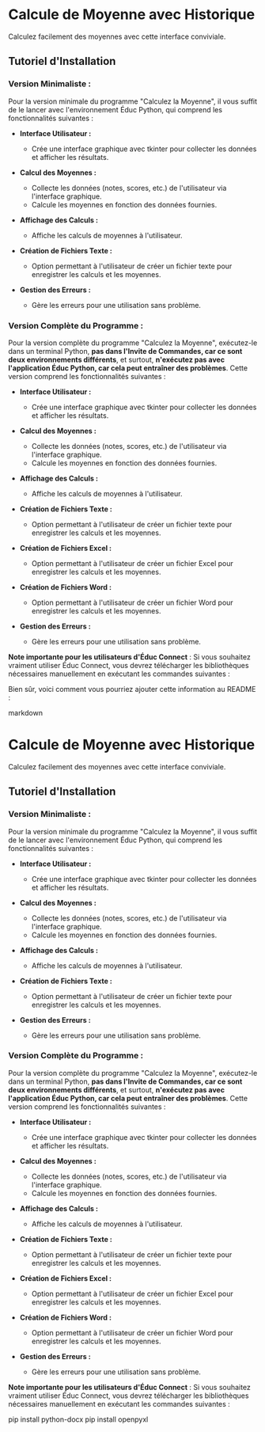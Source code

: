 # Calcule de Moyenne avec Historique

Calculez facilement des moyennes avec cette interface conviviale.

## Tutoriel d'Installation

### Version Minimaliste :
Pour la version minimale du programme "Calculez la Moyenne", il vous suffit de le lancer avec l'environnement Éduc Python, qui comprend les fonctionnalités suivantes :

- **Interface Utilisateur :**
  - Crée une interface graphique avec tkinter pour collecter les données et afficher les résultats.
  
- **Calcul des Moyennes :**
  - Collecte les données (notes, scores, etc.) de l'utilisateur via l'interface graphique.
  - Calcule les moyennes en fonction des données fournies.
  
- **Affichage des Calculs :**
  - Affiche les calculs de moyennes à l'utilisateur.
  
- **Création de Fichiers Texte :**
  - Option permettant à l'utilisateur de créer un fichier texte pour enregistrer les calculs et les moyennes.
  
- **Gestion des Erreurs :**
  - Gère les erreurs pour une utilisation sans problème.

### Version Complète du Programme :
Pour la version complète du programme "Calculez la Moyenne", exécutez-le dans un terminal Python, **pas dans l'Invite de Commandes, car ce sont deux environnements différents**, et surtout, **n'exécutez pas avec l'application Éduc Python, car cela peut entraîner des problèmes**. Cette version comprend les fonctionnalités suivantes :

- **Interface Utilisateur :**
  - Crée une interface graphique avec tkinter pour collecter les données et afficher les résultats.
  
- **Calcul des Moyennes :**
  - Collecte les données (notes, scores, etc.) de l'utilisateur via l'interface graphique.
  - Calcule les moyennes en fonction des données fournies.
  
- **Affichage des Calculs :**
  - Affiche les calculs de moyennes à l'utilisateur.
  
- **Création de Fichiers Texte :**
  - Option permettant à l'utilisateur de créer un fichier texte pour enregistrer les calculs et les moyennes.
  
- **Création de Fichiers Excel :**
  - Option permettant à l'utilisateur de créer un fichier Excel pour enregistrer les calculs et les moyennes.
  
- **Création de Fichiers Word :**
  - Option permettant à l'utilisateur de créer un fichier Word pour enregistrer les calculs et les moyennes.
  
- **Gestion des Erreurs :**
  - Gère les erreurs pour une utilisation sans problème.

**Note importante pour les utilisateurs d'Éduc Connect** : Si vous souhaitez vraiment utiliser Éduc Connect, vous devrez télécharger les bibliothèques nécessaires manuellement en exécutant les commandes suivantes :

Bien sûr, voici comment vous pourriez ajouter cette information au README :

markdown

# Calcule de Moyenne avec Historique

Calculez facilement des moyennes avec cette interface conviviale.

## Tutoriel d'Installation

### Version Minimaliste :
Pour la version minimale du programme "Calculez la Moyenne", il vous suffit de le lancer avec l'environnement Éduc Python, qui comprend les fonctionnalités suivantes :

- **Interface Utilisateur :**
  - Crée une interface graphique avec tkinter pour collecter les données et afficher les résultats.
  
- **Calcul des Moyennes :**
  - Collecte les données (notes, scores, etc.) de l'utilisateur via l'interface graphique.
  - Calcule les moyennes en fonction des données fournies.
  
- **Affichage des Calculs :**
  - Affiche les calculs de moyennes à l'utilisateur.
  
- **Création de Fichiers Texte :**
  - Option permettant à l'utilisateur de créer un fichier texte pour enregistrer les calculs et les moyennes.
  
- **Gestion des Erreurs :**
  - Gère les erreurs pour une utilisation sans problème.

### Version Complète du Programme :
Pour la version complète du programme "Calculez la Moyenne", exécutez-le dans un terminal Python, **pas dans l'Invite de Commandes, car ce sont deux environnements différents**, et surtout, **n'exécutez pas avec l'application Éduc Python, car cela peut entraîner des problèmes**. Cette version comprend les fonctionnalités suivantes :

- **Interface Utilisateur :**
  - Crée une interface graphique avec tkinter pour collecter les données et afficher les résultats.
  
- **Calcul des Moyennes :**
  - Collecte les données (notes, scores, etc.) de l'utilisateur via l'interface graphique.
  - Calcule les moyennes en fonction des données fournies.
  
- **Affichage des Calculs :**
  - Affiche les calculs de moyennes à l'utilisateur.
  
- **Création de Fichiers Texte :**
  - Option permettant à l'utilisateur de créer un fichier texte pour enregistrer les calculs et les moyennes.
  
- **Création de Fichiers Excel :**
  - Option permettant à l'utilisateur de créer un fichier Excel pour enregistrer les calculs et les moyennes.
  
- **Création de Fichiers Word :**
  - Option permettant à l'utilisateur de créer un fichier Word pour enregistrer les calculs et les moyennes.
  
- **Gestion des Erreurs :**
  - Gère les erreurs pour une utilisation sans problème.

**Note importante pour les utilisateurs d'Éduc Connect** : Si vous souhaitez vraiment utiliser Éduc Connect, vous devrez télécharger les bibliothèques nécessaires manuellement en exécutant les commandes suivantes :

pip install python-docx
pip install openpyxl

